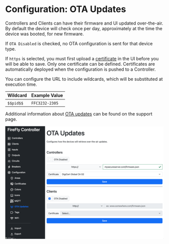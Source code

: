 # Configuration: OTA Updates

Controllers and <Badge type="warning" text="TODO" /> Clients can have their firmware and UI updated over-the-air.  By default the device will check once per day, approximately at the time the device was booted, for new firmware.

If `OTA Disabled` is checked, no OTA configuration is sent for that device type.

If `https` is selected, you must first upload a [certificate](/controller/software/controller/configuration/certificates) in the UI before you will be able to save.  Only one certificate can be defined.  Certificates are automatically deployed when the configuration is pushed to a Controller.

You can configure the URL to include wildcards, which will be substituted at execution time.

| Wildcard | Example Value |
| -------- | ------------- |
| `$$pid$$` | `FFC3232-2305` |

Additional information about [OTA updates](/controller/support/ota_updates) can be found on the support page.

[![OTA](./ota.png)](https://raw.githubusercontent.com/BrentIO/FireFly/main/controller/software/controller/configuration/ota.png)